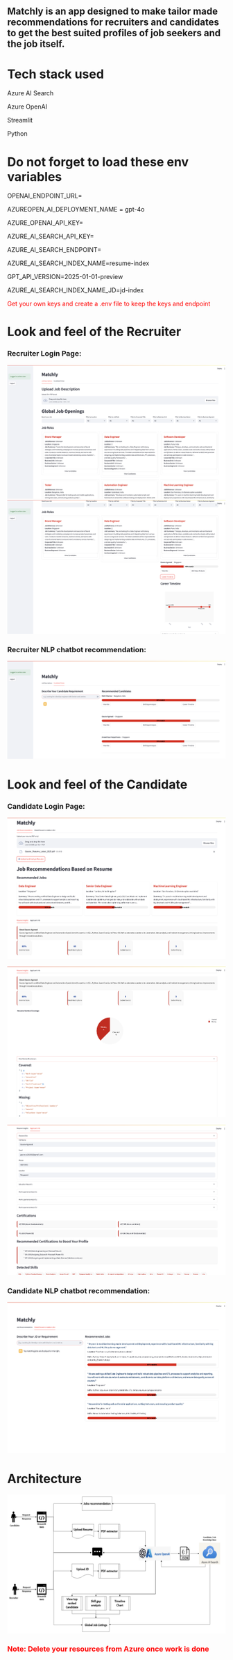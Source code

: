 ## Matchly is an app designed to make tailor made recommendations for recruiters and candidates to get the best suited profiles of job seekers and the job itself.

# Tech stack used

Azure AI Search

Azure OpenAI

Streamlit

Python

# Do not forget to load these env variables

OPENAI_ENDPOINT_URL=

AZUREOPEN_AI_DEPLOYMENT_NAME = gpt-4o

AZURE_OPENAI_API_KEY=

AZURE_AI_SEARCH_API_KEY=

AZURE_AI_SEARCH_ENDPOINT=

AZURE_AI_SEARCH_INDEX_NAME=resume-index

GPT_API_VERSION=2025-01-01-preview

AZURE_AI_SEARCH_INDEX_NAME_JD=jd-index

<span style="color:red">Get your own keys and create a .env file to keep the keys and endpoint</span>

# Look and feel of the Recruiter

### Recruiter Login Page:

![alt text](Images/Recruiter.png)
![alt text](Images/Output.png)

### Recruiter NLP chatbot recommendation:

![alt text](Images/Candidate_Recommendation.png)

# Look and feel of the Candidate

### Candidate Login Page:

![alt text](Images/Candidate_Login.png)

![alt text](Images/Candidate_Login_2.png)

![alt text](Images/Candidate_Login_3.png)

### Candidate NLP chatbot recommendation:

![alt text](Images/Job_recommendation.png)

# Architecture

![alt text](Images/Architecture.png)

### <span style="color:red"> Note: Delete your resources from Azure once work is done </span>





